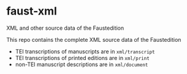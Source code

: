 # faust-xml
XML and other source data of the Faustedition

This repo contains the complete XML source data of the Faustedition
* TEI transcriptions of manuscripts are in `xml/transcript`
* TEI transcriptions of printed editions are in `xml/print`
* non-TEI manuscript descriptions are in `xml/document`
